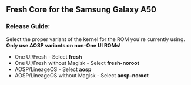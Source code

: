 ## Fresh Core for the Samsung Galaxy A50

### Release Guide:

Select the proper variant of the kernel for the ROM you're currently using. **Only use AOSP variants on non-One UI ROMs!**

 - One UI/Fresh - Select **fresh**
 - One UI/Fresh without Magisk - Select **fresh-noroot**
 - AOSP/LineageOS - Select **aosp**
 - AOSP/LineageOS without Magisk - Select **aosp-noroot**
